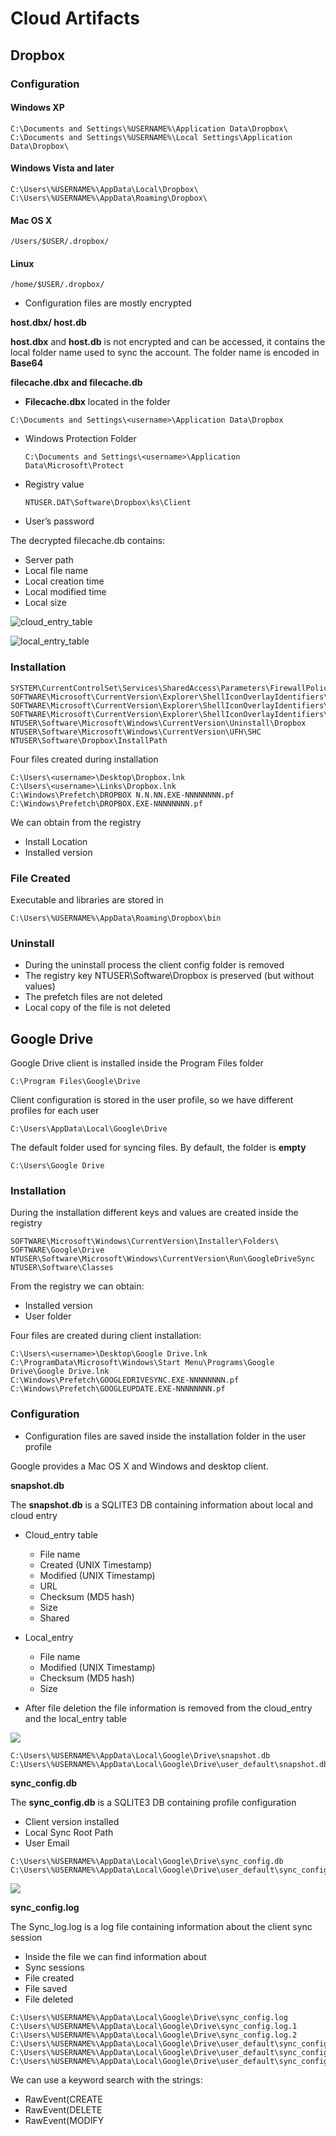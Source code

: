 # Cloud Artifacts

## Dropbox

### Configuration

#### Windows XP

```text
C:\Documents and Settings\%USERNAME%\Application Data\Dropbox\
C:\Documents and Settings\%USERNAME%\Local Settings\Application Data\Dropbox\
```

#### Windows Vista and later

```text
C:\Users\%USERNAME%\AppData\Local\Dropbox\
C:\Users\%USERNAME%\AppData\Roaming\Dropbox\
```

#### Mac OS X

```text
/Users/$USER/.dropbox/
```

#### Linux

```text
/home/$USER/.dropbox/
```

* Configuration files are mostly encrypted

**host.dbx/ host.db**

**host.dbx** and **host.db** is not encrypted and can be accessed, it contains the local folder name used to sync the account. The folder name is encoded in **Base64**

**filecache.dbx and filecache.db**

* **Filecache.dbx** located in the folder

```text
C:\Documents and Settings\<username>\Application Data\Dropbox
```

* Windows Protection Folder

  ```text
  C:\Documents and Settings\<username>\Application Data\Microsoft\Protect
  ```

* Registry value

  ```text
  NTUSER.DAT\Software\Dropbox\ks\Client
  ```

* User’s password

The decrypted filecache.db contains:

* Server path
* Local file name
* Local creation time
* Local modified time
* Local size

![cloud\_entry\_table](../.gitbook/assets/image%20%2877%29.png)

![local\_entry\_table](../.gitbook/assets/image%20%2878%29.png)

### Installation

```text
SYSTEM\CurrentControlSet\Services\SharedAccess\Parameters\FirewallPolicy\FirewallRules
SOFTWARE\Microsoft\CurrentVersion\Explorer\ShellIconOverlayIdentifiers\DropBoxExt1
SOFTWARE\Microsoft\CurrentVersion\Explorer\ShellIconOverlayIdentifiers\DropBoxExt1
SOFTWARE\Microsoft\CurrentVersion\Explorer\ShellIconOverlayIdentifiers\DropBoxExt1
NTUSER\Software\Microsoft\Windows\CurrentVersion\Uninstall\Dropbox
NTUSER\Software\Microsoft\Windows\CurrentVersion\UFH\SHC
NTUSER\Software\Dropbox\InstallPath
```

Four files created during installation

```text
C:\Users\<username>\Desktop\Dropbox.lnk
C:\Users\<username>\Links\Dropbox.lnk
C:\Windows\Prefetch\DROPBOX N.N.NN.EXE-NNNNNNNN.pf
C:\Windows\Prefetch\DROPBOX.EXE-NNNNNNNN.pf
```

We can obtain from the registry

* Install Location
* Installed version

### File Created

Executable and libraries are stored in

```text
C:\Users\%USERNAME%\AppData\Roaming\Dropbox\bin
```

### Uninstall

* During the uninstall process the client config folder is removed
* The registry key NTUSER\Software\Dropbox is preserved \(but without values\)
* The prefetch files are not deleted
* Local copy of the file is not deleted

## Google Drive

Google Drive client is installed inside the Program Files folder

```text
C:\Program Files\Google\Drive
```

Client configuration is stored in the user profile, so we have different profiles for each user

```text
C:\Users\AppData\Local\Google\Drive
```

The default folder used for syncing files. By default, the folder is **empty**

```text
C:\Users\Google Drive
```

### Installation

During the installation different keys and values are created inside the registry

```text
SOFTWARE\Microsoft\Windows\CurrentVersion\Installer\Folders\
SOFTWARE\Google\Drive
NTUSER\Software\Microsoft\Windows\CurrentVersion\Run\GoogleDriveSync
NTUSER\Software\Classes
```

From the registry we can obtain:

* Installed version
* User folder

Four files are created during client installation:

```text
C:\Users\<username>\Desktop\Google Drive.lnk
C:\ProgramData\Microsoft\Windows\Start Menu\Programs\Google Drive\Google Drive.lnk
C:\Windows\Prefetch\GOOGLEDRIVESYNC.EXE-NNNNNNNN.pf
C:\Windows\Prefetch\GOOGLEUPDATE.EXE-NNNNNNNN.pf
```

### Configuration

* Configuration files are saved inside the installation folder in the user profile

Google provides a Mac OS X and Windows and desktop client.

**snapshot.db**

The **snapshot.db** is a SQLITE3 DB containing information about local and cloud entry

* Cloud\_entry table

  * File name
  * Created \(UNIX Timestamp\)
  * Modified \(UNIX Timestamp\)
  * URL
  * Checksum \(MD5 hash\)
  * Size
  * Shared

* Local\_entry
  * File name
  * Modified \(UNIX Timestamp\)
  * Checksum \(MD5 hash\)
  * Size
* After file deletion the file information is removed from the cloud\_entry and the local\_entry table

![](../.gitbook/assets/image%20%2880%29.png)

```text
C:\Users\%USERNAME%\AppData\Local\Google\Drive\snapshot.db
C:\Users\%USERNAME%\AppData\Local\Google\Drive\user_default\snapshot.db
```

**sync\_config.db**

The **sync\_config.db** is a SQLITE3 DB containing profile configuration

* Client version installed
* Local Sync Root Path
* User Email

```text
C:\Users\%USERNAME%\AppData\Local\Google\Drive\sync_config.db
C:\Users\%USERNAME%\AppData\Local\Google\Drive\user_default\sync_config.db
```

![](../.gitbook/assets/image%20%2879%29.png)

**sync\_config.log**

The Sync_log.log is a log file containing information about the client sync session
* Inside the file we can find information about
* Sync sessions
* File created
* File saved
* File deleted

```text
C:\Users\%USERNAME%\AppData\Local\Google\Drive\sync_config.log
C:\Users\%USERNAME%\AppData\Local\Google\Drive\sync_config.log.1
C:\Users\%USERNAME%\AppData\Local\Google\Drive\sync_config.log.2
C:\Users\%USERNAME%\AppData\Local\Google\Drive\user_default\sync_config.log
C:\Users\%USERNAME%\AppData\Local\Google\Drive\user_default\sync_config.log.1
C:\Users\%USERNAME%\AppData\Local\Google\Drive\user_default\sync_config.log.2
```
We can use a keyword search with the strings:
* RawEvent(CREATE
* RawEvent(DELETE
* RawEvent(MODIFY
